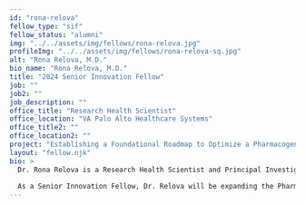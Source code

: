 ```yaml
---
id: "rona-relova"
fellow_type: "sif"
fellow_status: "alumni"
img: "../../assets/img/fellows/rona-relova.jpg"
profileImg: "../../assets/img/fellows/rona-relova-sq.jpg"
alt: "Rona Relova, M.D."
bio_name: "Rona Relova, M.D."
title: "2024 Senior Innovation Fellow"
job: ""
job2: ""
job_description: ""
office_title: "Research Health Scientist"
office_location: "VA Palo Alto Healthcare Systems"
office_title2: ""
office_location2: ""
project: "Establishing a Foundational Roadmap to Optimize a Pharmacogenomics (PGx) Clinical Workflow, a Novel Clinical Program to Improve Drug Response Outcomes"
layout: "fellow.njk"
bio: >
  Dr. Rona Relova is a Research Health Scientist and Principal Investigator Administrator at VA Palo Alto, where she supervises all aspects of the research programs within the Precision Health Service. Working with research teams, pharmacists, lab and nurse managers, and others, Dr. Relova also directs Veteran-facing operations and cohort development for the VA Genomics Medicine Program (Million Veteran Program) and the NIH Precision Medicine Initiative (All of Us Research Program). Her work in translational research takes scientific discoveries in the clinic and transforms those findings into new treatments or approaches in medical care that improve Veteran health.<br><br>
  
  As a Senior Innovation Fellow, Dr. Relova will be expanding the Pharmacogenomics (PGx) Initiative, a clinical program that enables the use of a Veteran's pharmacogenomic profile to assist with medication management. Pharmacogenetics is the study of how an individual's genetic make-up affects one's response to different medications. Knowledge of a patient's genetic profile may help providers determine an appropriate drug or dose. By utilizing PGx, clinicians are guided in personalized prescribing of medications to improve efficacy or prevent side effects.
---
```

